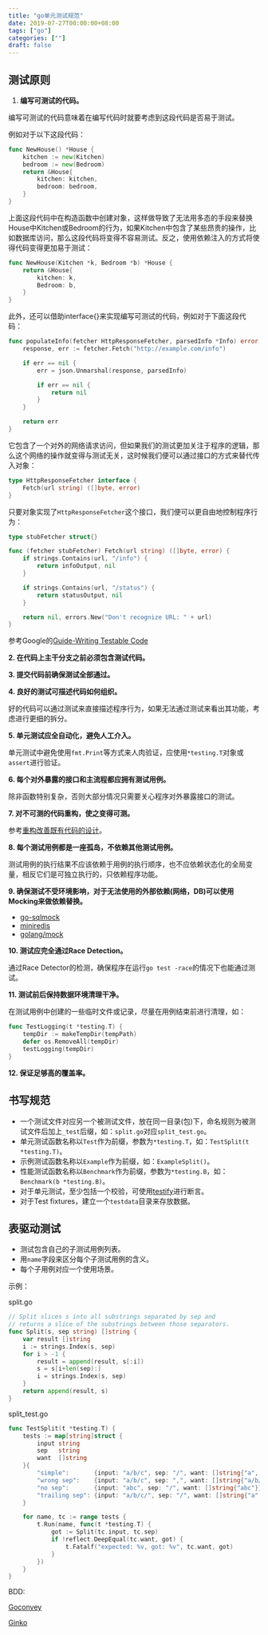 ```yaml
---
title: "go单元测试规范"
date: 2019-07-27T00:00:00+08:00
tags: ["go"]
categories: [""]
draft: false
---
```


## 测试原则

1. **编写可测试的代码。**

编写可测试的代码意味着在编写代码时就要考虑到这段代码是否易于测试。

例如对于以下这段代码：

```go
func NewHouse() *House {
    kitchen := new(Kitchen)
    bedroom := new(Bedroom)
    return &House{
        kitchen: kitchen,
        bedroom: bedroom,
    }
}
```

上面这段代码中在构造函数中创建对象，这样做导致了无法用多态的手段来替换House中Kitchen或Bedroom的行为，如果Kitchen中包含了某些昂贵的操作，比如数据库访问，那么这段代码将变得不容易测试。反之，使用依赖注入的方式将使得代码变得更加易于测试：

```go
func NewHouse(Kitchen *k, Bedroom *b) *House {
    return &House{
        kitchen: k,
        Bedroom: b,
    }
}
```

此外，还可以借助interface{}来实现编写可测试的代码，例如对于下面这段代码：

```go
func populateInfo(fetcher HttpResponseFetcher, parsedInfo *Info) error {
    response, err := fetcher.Fetch("http://example.com/info")

    if err == nil {
        err = json.Unmarshal(response, parsedInfo)

        if err == nil {
            return nil
        }
    }

    return err
}
```

它包含了一个对外的网络请求访问，但如果我们的测试更加关注于程序的逻辑，那么这个网络的操作就变得与测试无关，这时候我们便可以通过接口的方式来替代传入对象：

```go
type HttpResponseFetcher interface {
    Fetch(url string) ([]byte, error)
}
```

只要对象实现了`HttpResponseFetcher`这个接口，我们便可以更自由地控制程序行为：

```go
type stubFetcher struct{}

func (fetcher stubFetcher) Fetch(url string) ([]byte, error) {
    if strings.Contains(url, "/info") {
        return infoOutput, nil
    }

    if strings.Contains(url, "/status") {
        return statusOutput, nil
    }

    return nil, errors.New("Don't recognize URL: " + url)
}
```

参考Google的[Guide-Writing Testable Code](https://link.zhihu.com/?target=http%3A//misko.hevery.com/attachments/Guide-Writing%20Testable%20Code.pdf)

**2. 在代码上主干分支之前必须包含测试代码。**

**3. 提交代码前确保测试全部通过。**

**4. 良好的测试可描述代码如何组织。**

好的代码可以通过测试来直接描述程序行为，如果无法通过测试来看出其功能，考虑进行更细的拆分。

**5. 单元测试应全自动化，避免人工介入。**

单元测试中避免使用`fmt.Print`等方式来人肉验证，应使用`*testing.T`对象或`assert`进行验证。

**6. 每个对外暴露的接口和主流程都应拥有测试用例。**

除非函数特别复杂，否则大部分情况只需要关心程序对外暴露接口的测试。

**7. 对不可测的代码重构，使之变得可测。**

参考[重构改善既有代码的设计](https://link.zhihu.com/?target=https%3A//www.kancloud.cn/sstd521/refactor)。

**8. 每个测试用例都是一座孤岛，不依赖其他测试用例。**

测试用例的执行结果不应该依赖于用例的执行顺序，也不应依赖状态化的全局变量，相反它们是可独立执行的，只依赖程序功能。

**9. 确保测试不受环境影响，对于无法使用的外部依赖(网络，DB)可以使用Mocking来做依赖替换。**

- [go-sqlmock](https://link.zhihu.com/?target=https%3A//github.com/DATA-DOG/go-sqlmock)
- [miniredis](https://link.zhihu.com/?target=https%3A//github.com/alicebob/miniredis)
- [golang/mock](https://link.zhihu.com/?target=https%3A//github.com/golang/mock)

**10. 测试应完全通过Race Detection。**

通过Race Detector的检测，确保程序在运行`go test -race`的情况下也能通过测试。

**11. 测试前后保持数据环境清理干净。**

在测试用例中创建的一些临时文件或记录，尽量在用例结束前进行清理，如：

```go
func TestLogging(t *testing.T) {
    tempDir := makeTempDir(tempPath)
    defer os.RemoveAll(tempDir)
    testLogging(tempDir)
}
```

**12. 保证足够高的覆盖率。**

## 书写规范

- 一个测试文件对应另一个被测试文件，放在同一目录(包)下，命名规则为被测试文件后加上`_test`后缀，如：`split.go`对应`split_test.go`。
- 单元测试函数名称以`Test`作为前缀，参数为`*testing.T`，如：`TestSplit(t *testing.T)`。
- 示例测试函数名称以`Example`作为前缀，如：`ExampleSplit()`。
- 性能测试函数名称以`Benchmark`作为前缀，参数为`*testing.B`，如：`Benchmark(b *testing.B)`。
- 对于单元测试，至少包括一个校验，可使用[testify](https://link.zhihu.com/?target=https%3A//github.com/stretchr/testify)进行断言。
- 对于Test fixtures，建立一个`testdata`目录来存放数据。

## 表驱动测试

- 测试包含自己的子测试用例列表。
- 用`name`字段来区分每个子测试用例的含义。
- 每个子用例对应一个使用场景。

示例：

split.go

```go
// Split slices s into all substrings separated by sep and
// returns a slice of the substrings between those separators.
func Split(s, sep string) []string {
    var result []string
    i := strings.Index(s, sep)
    for i > -1 {
        result = append(result, s[:i])
        s = s[i+len(sep):]
        i = strings.Index(s, sep)
    }
    return append(result, s)
}
```

split_test.go

```go
func TestSplit(t *testing.T) {
    tests := map[string]struct {
        input string
        sep   string
        want  []string
    }{
        "simple":       {input: "a/b/c", sep: "/", want: []string{"a", "b", "c"}},
        "wrong sep":    {input: "a/b/c", sep: ",", want: []string{"a/b/c"}},
        "no sep":       {input: "abc", sep: "/", want: []string{"abc"}},
        "trailing sep": {input: "a/b/c/", sep: "/", want: []string{"a", "b", "c"}},
    }

    for name, tc := range tests {
        t.Run(name, func(t *testing.T) {
            got := Split(tc.input, tc.sep)
            if !reflect.DeepEqual(tc.want, got) {
                t.Fatalf("expected: %v, got: %v", tc.want, got)
            }
        })
    }
}
```

BDD:

[Goconvey](https://link.zhihu.com/?target=https%3A//github.com/smartystreets/goconvey)

[Ginko](https://link.zhihu.com/?target=https%3A//github.com/onsi/ginkgo)
